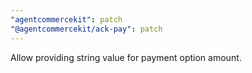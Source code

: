 ```yaml
---
"agentcommercekit": patch
"@agentcommercekit/ack-pay": patch
---
```


Allow providing string value for payment option amount.
